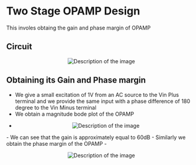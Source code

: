 # Two Stage OPAMP Design 
This involes obtaing the gain and phase margin of OPAMP

## Circuit
<p align="center">
  <img src="https://github.com/chennakeshavadasa/Miller-Compensated-Two-stage-OPAMP-using-SKY130PDK/assets/123294639/58f72273-c4be-4016-b518-5d63848b662b" alt="Description of the image" />
</p>


## Obtaining its Gain and Phase margin
- We give a small excitation of 1V from an AC source to the Vin Plus terminal and we provide the same input with a phase difference of 180 degree to the Vin Minus terminal
- We obtain a magnitude bode plot of the OPAMP
- <p align="center">
  <img src="https://github.com/chennakeshavadasa/Miller-Compensated-Two-stage-OPAMP-using-SKY130PDK/assets/123294639/de16d6a5-cb3e-4a5b-9a31-47473e0e676b" alt="Description of the image" />
</p>
- We can see that the gain is approximately equal to 60dB
- Similarly we obtain the phase margin of the OPAMP
- <p align="center">
  <img src="https://github.com/chennakeshavadasa/Miller-Compensated-Two-stage-OPAMP-using-SKY130PDK/assets/123294639/c5970ae4-f938-41bc-a5bb-e4de01fc9291" alt="Description of the image" />
</p>


